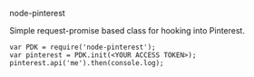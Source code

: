node-pinterest

Simple request-promise based class for hooking into Pinterest.

```
var PDK = require('node-pinterest');
var pinterest = PDK.init(<YOUR ACCESS TOKEN>);
pinterest.api('me').then(console.log);
```
